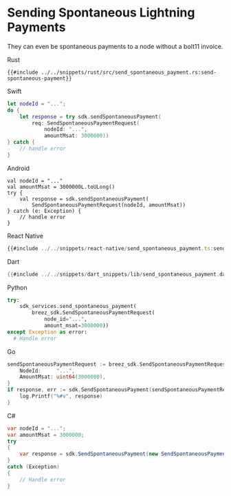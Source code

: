 # Sending Spontaneous Lightning Payments

They can even be spontaneous payments to a node without a bolt11 invoice.

<custom-tabs category="lang">
<div slot="title">Rust</div>
<section>

```rust,ignore
{{#include ../../snippets/rust/src/send_spontaneous_payment.rs:send-spontaneous-payment}}
```
</section>

<div slot="title">Swift</div>
<section>

```swift
let nodeId = "...";
do {
    let response = try sdk.sendSpontaneousPayment(
        req: SendSpontaneousPaymentRequest(
            nodeId: "...",
            amountMsat: 3000000))
} catch {
    // handle error
}
```
</section>

<div slot="title">Android</div>
<section>

```kotlin,ignore
val nodeId = "..."
val amountMsat = 3000000L.toULong()
try {
    val response = sdk.sendSpontaneousPayment(
        SendSpontaneousPaymentRequest(nodeId, amountMsat))
} catch (e: Exception) {
    // handle error
}
```
</section>

<div slot="title">React Native</div>
<section>

```typescript
{{#include ../../snippets/react-native/send_spontaneous_payment.ts:send-spontaneous-payment}}
```
</section>

<div slot="title">Dart</div>
<section>

```dart
{{#include ../../snippets/dart_snippets/lib/send_spontaneous_payment.dart:send-spontaneous-payment}}
```
</section>

<div slot="title">Python</div>
<section>

```python
try:
    sdk_services.send_spontaneous_payment(
        breez_sdk.SendSpontaneousPaymentRequest(
            node_id="...", 
            amount_msat=3000000))
except Exception as error:
  # Handle error
```
</section>

<div slot="title">Go</div>
<section>

```go
sendSpontaneousPaymentRequest := breez_sdk.SendSpontaneousPaymentRequest{
    NodeId:     "...",
    AmountMsat: uint64(3000000),
}
if response, err := sdk.SendSpontaneousPayment(sendSpontaneousPaymentRequest); err == nil {
    log.Printf("%#v", response)
}
```
</section>

<div slot="title">C#</div>
<section>

```cs
var nodeId = "...";
var amountMsat = 3000000;
try 
{
    var response = sdk.SendSpontaneousPayment(new SendSpontaneousPaymentRequest(nodeId, amountMsat));
} 
catch (Exception) 
{
    // Handle error
}
```
</section>
</custom-tabs>
